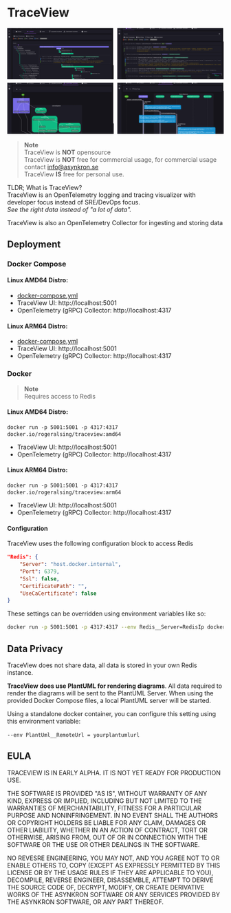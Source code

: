 # TraceView

![](images/traceview.png)

> **Note**<br>
> TraceView is **NOT** opensource<br>
> TraceView is **NOT** free for commercial usage, for commercial usage contact info@asynkron.se<br>
> TraceView **IS** free for personal use.

TLDR; What is TraceView?<br>
TraceView is an OpenTelemetry logging and tracing visualizer with developer focus instead of SRE/DevOps focus.<br>
_See the right data instead of "a lot of data".<br>_

TraceView is also an OpenTelemetry Collector for ingesting and storing data<br>


## Deployment

### Docker Compose 

#### Linux AMD64 Distro: 
* [docker-compose.yml](amd64/docker-compose.yml)
* TraceView UI: http://localhost:5001
* OpenTelemetry (gRPC) Collector: http://localhost:4317

#### Linux ARM64 Distro:
* [docker-compose.yml](arm64/docker-compose.yml)
* TraceView UI: http://localhost:5001
* OpenTelemetry (gRPC) Collector: http://localhost:4317

### Docker

>**Note**<br>
>Requires access to Redis

#### Linux AMD64 Distro: 
```
docker run -p 5001:5001 -p 4317:4317 docker.io/rogeralsing/traceview:amd64
```

* TraceView UI: http://localhost:5001
* OpenTelemetry (gRPC) Collector: http://localhost:4317

#### Linux ARM64 Distro: 
```
docker run -p 5001:5001 -p 4317:4317 docker.io/rogeralsing/traceview:arm64
```

* TraceView UI: http://localhost:5001
* OpenTelemetry (gRPC) Collector: http://localhost:4317

#### Configuration

TraceView uses the following configuration block to access Redis

```json
"Redis": {
    "Server": "host.docker.internal",
    "Port": 6379,
    "Ssl": false,
    "CertificatePath": "",
    "UseCaCertificate": false
}
```

These settings can be overridden using environment variables like so:

```bash
docker run -p 5001:5001 -p 4317:4317 --env Redis__Server=RedisIp docker.io/rogeralsing/traceview:amd64
```



## Data Privacy

TraceView does not share data, all data is stored in your own Redis instance.

**TraceView does use PlantUML for rendering diagrams**. 
All data required to render the diagrams will be sent to the PlantUML Server.
When using the provided Docker Compose files, a local PlantUML server will be started.

Using a standalone docker container, you can configure this setting using this environment variable:

`--env PlantUml__RemoteUrl = yourplantumlurl`


## EULA

TRACEVIEW IS IN EARLY ALPHA. IT IS NOT YET READY FOR PRODUCTION USE.

THE SOFTWARE IS PROVIDED "AS IS", WITHOUT WARRANTY OF ANY KIND, EXPRESS OR IMPLIED, INCLUDING BUT NOT LIMITED TO THE WARRANTIES OF MERCHANTABILITY, FITNESS FOR A PARTICULAR PURPOSE AND NONINFRINGEMENT. IN NO EVENT SHALL THE AUTHORS OR COPYRIGHT HOLDERS BE LIABLE FOR ANY CLAIM, DAMAGES OR OTHER LIABILITY, WHETHER IN AN ACTION OF CONTRACT, TORT OR OTHERWISE, ARISING FROM, OUT OF OR IN CONNECTION WITH THE SOFTWARE OR THE USE OR OTHER DEALINGS IN THE SOFTWARE.

NO REVESRE ENGINEERING, YOU MAY NOT, AND YOU AGREE NOT TO OR ENABLE OTHERS TO, COPY (EXCEPT AS EXPRESSLY PERMITTED BY THIS LICENSE OR BY THE USAGE RULES IF THEY ARE APPLICABLE TO YOU), DECOMPILE, REVERSE ENGINEER, DISASSEMBLE, ATTEMPT TO DERIVE THE SOURCE CODE OF, DECRYPT, MODIFY, OR CREATE DERIVATIVE WORKS OF THE ASYNKRON SOFTWARE OR ANY SERVICES PROVIDED BY THE ASYNKRON SOFTWARE, OR ANY PART THEREOF.
